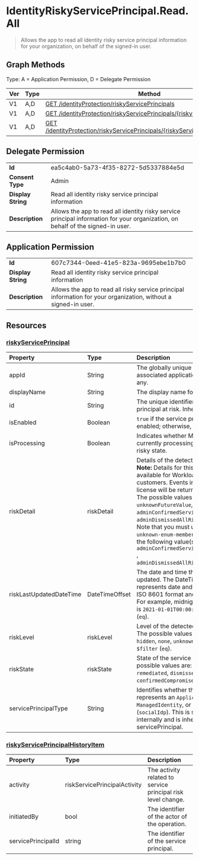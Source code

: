 # IdentityRiskyServicePrincipal.Read.All

> Allows the app to read all identity risky service principal information for your organization, on behalf of the signed-in user.
## Graph Methods

Type: A = Application Permission, D = Delegate Permission

|Ver|Type|Method|
|-------|----|------|
|V1|A,D|[GET /identityProtection/riskyServicePrincipals](https://docs.microsoft.com/graph/api/identityprotectionroot-list-riskyserviceprincipals?view=graph-rest-1.0&tabs=http)|
|V1|A,D|[GET /identityProtection/riskyServicePrincipals/{riskyServicePrincipalId}](https://docs.microsoft.com/graph/api/riskyserviceprincipal-get?view=graph-rest-1.0&tabs=http)|
|V1|A,D|[GET /identityProtection/riskyServicePrincipals/{riskyServicePrincipalId}/history ](https://docs.microsoft.com/graph/api/riskyserviceprincipal-list-history?view=graph-rest-1.0&tabs=http)|
## Delegate Permission
|||
|-|-|
|**Id**|ea5c4ab0-5a73-4f35-8272-5d5337884e5d|
|**Consent Type**|Admin|
|**Display String**|Read all identity risky service principal information|
|**Description**|Allows the app to read all identity risky service principal information for your organization, on behalf of the signed-in user.|
## Application Permission
|||
|-|-|
|**Id**|607c7344-0eed-41e5-823a-9695ebe1b7b0|
|**Display String**|Read all identity risky service principal information|
|**Description**|Allows the app to read all risky service principal information for your organization, without a signed-in user.|
## Resources
### [riskyServicePrincipal ](https://docs.microsoft.com/graph/api/resources/riskyserviceprincipal?view=graph-rest-1.0&tabs=http)
| Property                | Type           | Description                                                                                                                                                                                                                                                                                                                                                                                                                                                                                                                                                                                                                                                                                                                                                                                                                                                                                                                                                            |
| :---------------------- | :------------- | :--------------------------------------------------------------------------------------------------------------------------------------------------------------------------------------------------------------------------------------------------------------------------------------------------------------------------------------------------------------------------------------------------------------------------------------------------------------------------------------------------------------------------------------------------------------------------------------------------------------------------------------------------------------------------------------------------------------------------------------------------------------------------------------------------------------------------------------------------------------------------------------------------------------------------------------------------------------------- |
| appId                   | String         | The globally unique identifier for the associated application (its **appId** property), if any.                                                                                                                                                                                                                                                                                                                                                                                                                                                                                                                                                                                                                                                                                                                                                                                                                                                                        |
| displayName             | String         | The display name for the service principal.                                                                                                                                                                                                                                                                                                                                                                                                                                                                                                                                                                                                                                                                                                                                                                                                                                                                                                                            |
| id                      | String         | The unique identifier assigned to the service principal at risk. Inherited from entity.                                                                                                                                                                                                                                                                                                                                                                                                                                                                                                                                                                                                                                                                                                                                                                                                                                                      |
| isEnabled          | Boolean        | `true` if the service principal account is enabled; otherwise, `false`.                                                                                                                                                                                                                                                                                                                                                                                                                                                                                                                                                                                                                                                                                                                                                                                                                                                                                                |
| isProcessing            | Boolean        | Indicates whether Microsoft Entra ID is currently processing the service principal's risky state.                                                                                                                                                                                                                                                                                                                                                                                                                                                                                                                                                                                                                                                                                                                                                                                                                                                                                |
| riskDetail              | riskDetail     | Details of the detected risk. <br>**Note:** Details for this property are only available for Workload Identities Premium customers. Events in tenants without this license will be returned `hidden`. <br/>The possible values are: `none`, `hidden`,  `unknownFutureValue`, `adminConfirmedServicePrincipalCompromised`, `adminDismissedAllRiskForServicePrincipal`. Note that you must use the `Prefer: include-unknown-enum-members` request header to get the following value(s) in this evolvable enum: `adminConfirmedServicePrincipalCompromised` , `adminDismissedAllRiskForServicePrincipal`. |
| riskLastUpdatedDateTime | DateTimeOffset | The date and time that the risk state was last updated. The DateTimeOffset type represents date and time information using ISO 8601 format and is always in UTC time. For example, midnight UTC on Jan 1, 2021 is `2021-01-01T00:00:00Z`. Supports `$filter` (`eq`).                                                                                                                                                                                                                                                                                                                                                                                                                                                                                                                                                                                                                                                                                                   |
| riskLevel               | riskLevel      | Level of the detected risky workload identity. The possible values are: `low`, `medium`, `high`, `hidden`, `none`, `unknownFutureValue`. Supports `$filter` (`eq`).                                                                                                                                                                                                                                                                                                                                                                                                                                                                                                                                                                                                                                                                                                                                                                                                    |
| riskState               | riskState      | State of the service principal's risk. The possible values are: `none`, `confirmedSafe`, `remediated`, `dismissed`, `atRisk`, `confirmedCompromised`, `unknownFutureValue`.                                                                                                                                                                                                                                                                                                                                                                                                                                                                                                                                                                                                                                                                                                                                                                                            |
| servicePrincipalType    | String         | Identifies whether the service principal represents an `Application`, a `ManagedIdentity`, or a legacy application (`socialIdp`). This is set by Microsoft Entra ID internally and is inherited from servicePrincipal.                                                                                                                                                                                                                                                                                                                                                                                                                                                                                                                                                                                                                                                                                                                       |
### [riskyServicePrincipalHistoryItem ](https://docs.microsoft.com/graph/api/resources/riskyserviceprincipalhistoryitem?view=graph-rest-1.0&tabs=http)
| Property       | Type    | Description |
|:---------------|:--------|:------------|
| activity       | riskServicePrincipalActivity| The activity related to service principal risk level change. | 
| initiatedBy    | bool    | The identifier of the actor of the operation. |
| servicePrincipalId         | string  | The identifier of the service principal. |
